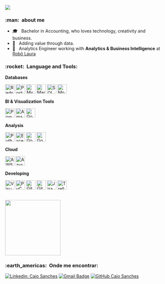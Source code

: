 ![](https://komarev.com/ghpvc/?username=caio-sanches&color=006bed)

<h3> :man: &nbsp;about me </h3>

- 🎓 &nbsp; Bachelor in Accounting, who loves technology, creativity and business.
- 🤔 &nbsp; Adding value through data.
- 💼 &nbsp; Analytics Engineer working with **Analytics & Business Intelligence** at <a href="https://laura-br.com/">Robô Laura</a>
<!-- - 🎓 &nbsp; Estudando **SEU CURSO** no <a href="link da sua faculdade">SUA FACULDADE</a>. -->
<!-- - 🌱 &nbsp; Aprendendo mais sobre **TECNOLOGIAS QUE VOCÊ ESTÁ APRENDENDO**. -->

<h3> :rocket: &nbsp;Language and Tools: </h3>

**Databases**

<img src="https://cdn.worldvectorlogo.com/logos/aws-redshift-logo.svg" alt="Redshift" width="30" height="30"/> <img src="https://cdn.worldvectorlogo.com/logos/postgresql.svg" alt="PostgreSQL" width="30" height="30"/> <img src="https://cdn.worldvectorlogo.com/logos/mysql-6.svg" alt="MySQL" width="30" height="30"/> <img src="https://cdn.worldvectorlogo.com/logos/mariadb.svg" alt="MariaDB" width="30" height="30"/> <img src="https://cdn.worldvectorlogo.com/logos/microsoft-sql-server-1.svg" alt="SQL Server" width="30" height="30"/> <img src="https://cdn.worldvectorlogo.com/logos/mongodb-icon-1.svg" alt="MongoDB" width="30" height="30"/>


**BI & Visualization Tools**

<img src="https://cdn.worldvectorlogo.com/logos/power-bi.svg" alt="Power BI" width="30" height="30"/> <img src="https://cdn.worldvectorlogo.com/logos/amazon-quicksight.svg" alt="Amazon Quicksight" width="30" height="30"/> <img src="https://cdn.worldvectorlogo.com/logos/google-data-studio.svg" alt="Google DataStudio" width="30" height="30"/>


**Analysis**

<img src="https://cdn.worldvectorlogo.com/logos/python-5.svg" alt="Python" width="30" height="30"/> <img src="https://cdn.worldvectorlogo.com/logos/excel-4.svg" alt="Excel" width="30" height="30"/> <img src="https://cdn.worldvectorlogo.com/logos/google-sheets-full-logo-1.svg" alt="Google Sheets" width="30" height="30"/> <img src="https://cdn.worldvectorlogo.com/logos/google-analytics-1.svg" alt="Google Analytics" width="30" height="30"/>


**Cloud**

<img src="https://cdn.worldvectorlogo.com/logos/amazon-web-services-2.svg" alt="AWS" width="30" height="30"/> <img src="https://cdn.worldvectorlogo.com/logos/azure-2.svg" alt="Azure" width="30" height="30"/>


**Developing**

<img src="https://cdn.worldvectorlogo.com/logos/visual-studio-code-1.svg" alt="Visual Studio Code" width="30" height="30"/> <img src="https://cdn.worldvectorlogo.com/logos/pycharm-1.svg" alt="PyCharm" width="30" height="30"/> <img src="https://cdn.worldvectorlogo.com/logos/git-icon.svg" alt="Git" width="30" height="30"/> <img src="https://cdn.worldvectorlogo.com/logos/github-icon.svg" alt="GitHub" width="30" height="30"/> <img src="https://cdn.worldvectorlogo.com/logos/jira-3.svg" alt="Jira" width="30" height="30"/> <img src="https://cdn.worldvectorlogo.com/logos/trello.svg" alt="Trello" width="30" height="30"/>

<br/>

<a href="https://github.com/caio-sanches">
  <img height="180em" src="https://github-readme-stats.vercel.app/api?username=caio-sanches&theme=dracula&show_icons=true" />
</a>

<br/>

<h3> :earth_americas: &nbsp;Onde me encontrar: </h3> 

[![Linkedin: Caio Sanches](https://img.shields.io/badge/-caiosanches-blue?style=flat-square&logo=Linkedin&logoColor=white&link=https://www.linkedin.com/in/caio-sanches/)](https://www.linkedin.com/in/caio-sanches/)
[![Gmail Badge](https://img.shields.io/badge/-caio.sanchesrodrigues@gmail.com-006bed?style=flat-square&logo=Gmail&logoColor=white&link=mailto:SEU-EMAIL)](mailto:caio.sanchesrodrigues@gmail.com)
[![GitHub Caio Sanches]( https://img.shields.io/github/followers/VanessaSwerts?label=follow&style=social)](https://github.com/caio-sanches)